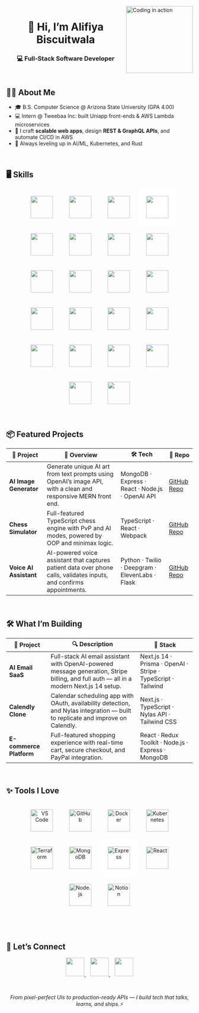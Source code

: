 <!-- README.md for alifiya2003 profile -->

<a href="https://github.com/alifiya2003">
  <img align="right" src="./assets/coding.gif" width="180" alt="Coding in action"/>
</a>

<div align="center">

# 👋 Hi, I’m **Alifiya Biscuitwala**  
### 💻 Full-Stack Software Developer

</div>

<br/>

## 🙋‍♀️ About Me

- 🎓 B.S. Computer Science @ Arizona State University (GPA 4.00)  
- 💻 Intern @ Tweebaa Inc: built Uniapp front-ends & AWS Lambda microservices  
- 🔧 I craft **scalable web apps**, design **REST & GraphQL APIs**, and automate CI/CD in AWS  
- 🌱 Always leveling up in AI/ML, Kubernetes, and Rust  

<br/>

## 🖥️ Skills

<div align="center">

<!-- All icons evenly spaced -->
<img src="https://cdn.jsdelivr.net/gh/devicons/devicon/icons/javascript/javascript-original.svg" height="60" style="padding: 20px"/>
<img src="https://cdn.jsdelivr.net/gh/devicons/devicon/icons/typescript/typescript-original.svg" height="60" style="padding: 20px"/>
<img src="https://cdn.jsdelivr.net/gh/devicons/devicon/icons/react/react-original.svg" height="60" style="padding: 20px"/>
<img src="https://cdn.jsdelivr.net/gh/devicons/devicon/icons/nextjs/nextjs-original.svg" height="60" style="padding: 20px; background: white; border-radius: 10px"/>
<img src="https://cdn.jsdelivr.net/gh/devicons/devicon/icons/nodejs/nodejs-original.svg" height="60" style="padding: 20px"/>
<img src="https://cdn.jsdelivr.net/gh/devicons/devicon/icons/go/go-original.svg" height="60" style="padding: 20px"/>
<img src="https://cdn.jsdelivr.net/gh/devicons/devicon/icons/python/python-original.svg" height="60" style="padding: 20px"/>
<img src="https://cdn.jsdelivr.net/gh/devicons/devicon/icons/spring/spring-original.svg" height="60" style="padding: 20px"/>
<img src="https://cdn.jsdelivr.net/gh/devicons/devicon/icons/fastapi/fastapi-original.svg" height="60" style="padding: 20px"/>
<img src="https://cdn.jsdelivr.net/gh/devicons/devicon/icons/graphql/graphql-plain.svg" height="60" style="padding: 20px"/>
<img src="https://cdn.jsdelivr.net/gh/devicons/devicon/icons/mongodb/mongodb-original.svg" height="60" style="padding: 20px"/>
<img src="https://cdn.jsdelivr.net/gh/devicons/devicon/icons/postgresql/postgresql-original.svg" height="60" style="padding: 20px"/>
<img src="https://cdn.jsdelivr.net/gh/devicons/devicon/icons/redis/redis-original.svg" height="60" style="padding: 20px"/>
<img src="https://cdn.jsdelivr.net/gh/devicons/devicon/icons/html5/html5-original.svg" height="60" style="padding: 20px"/>
<img src="https://cdn.jsdelivr.net/gh/devicons/devicon/icons/css3/css3-original.svg" height="60" style="padding: 20px"/>
<img src="https://cdn.jsdelivr.net/gh/devicons/devicon/icons/amazonwebservices/amazonwebservices-original-wordmark.svg" height="60" style="padding: 20px"/>
<img src="https://cdn.jsdelivr.net/gh/devicons/devicon/icons/docker/docker-original.svg" height="60" style="padding: 20px"/>
<img src="https://cdn.jsdelivr.net/gh/devicons/devicon/icons/kubernetes/kubernetes-plain.svg" height="60" style="padding: 20px"/>
<img src="https://cdn.jsdelivr.net/gh/devicons/devicon/icons/terraform/terraform-original.svg" height="60" style="padding: 20px"/>
<img src="https://cdn.jsdelivr.net/gh/devicons/devicon/icons/jenkins/jenkins-original.svg" height="60" style="padding: 20px"/>
<img src="https://cdn.jsdelivr.net/gh/devicons/devicon/icons/githubactions/githubactions-plain.svg" height="60" style="padding: 20px"/>
<img src="https://cdn.jsdelivr.net/gh/devicons/devicon/icons/postman/postman-original.svg" height="60" style="padding: 20px"/>

</div>

<br/>

## 📦 Featured Projects

| 🌟 Project | 💬 Overview | 🛠 Tech | 🔗 Repo |
|-----------|-------------|--------|---------|
| **AI Image Generator** | Generate unique AI art from text prompts using OpenAI’s image API, with a clean and responsive MERN front end. | MongoDB · Express · React · Node.js · OpenAI API | [GitHub Repo](https://github.com/alifiya2003/Image_generator.git) |
| **Chess Simulator** | Full-featured TypeScript chess engine with PvP and AI modes, powered by OOP and minimax logic. | TypeScript · React · Webpack | [GitHub Repo](https://github.com/alifiya2003/chess.git) |
| **Voice AI Assistant** | AI-powered voice assistant that captures patient data over phone calls, validates inputs, and confirms appointments. | Python · Twilio · Deepgram · ElevenLabs · Flask | [GitHub Repo](https://github.com/alifiya2003/voice_ai_assistant.git) |

<br/>

## 🛠️ What I’m Building

| 🚧 Project | 🔍 Description | 🧰 Stack |
|-----------|----------------|----------|
| **AI Email SaaS** | Full-stack AI email assistant with OpenAI-powered message generation, Stripe billing, and full auth — all in a modern Next.js 14 setup. | Next.js 14 · Prisma · OpenAI · Stripe · TypeScript · Tailwind |
| **Calendly Clone** | Calendar scheduling app with OAuth, availability detection, and Nylas integration — built to replicate and improve on Calendly. | Next.js · TypeScript · Nylas API · Tailwind CSS |
| **E-commerce Platform** | Full-featured shopping experience with real-time cart, secure checkout, and PayPal integration. | React · Redux Toolkit · Node.js · Express · MongoDB |

<br/>

## ✨ Tools I Love

<div align="center">

  <!-- Essential Tools -->
  <img src="https://cdn.jsdelivr.net/gh/devicons/devicon/icons/vscode/vscode-original.svg" height="60" style="padding: 20px" alt="VS Code"/>
  <img src="https://cdn.jsdelivr.net/gh/devicons/devicon/icons/github/github-original.svg" height="60" style="padding: 20px" alt="GitHub"/>
  <img src="https://cdn.jsdelivr.net/gh/devicons/devicon/icons/docker/docker-original.svg" height="60" style="padding: 20px" alt="Docker"/>
  <img src="https://cdn.jsdelivr.net/gh/devicons/devicon/icons/kubernetes/kubernetes-plain.svg" height="60" style="padding: 20px" alt="Kubernetes"/>
  <img src="https://cdn.jsdelivr.net/gh/devicons/devicon/icons/terraform/terraform-original.svg" height="60" style="padding: 20px" alt="Terraform"/>
  <img src="https://cdn.jsdelivr.net/gh/devicons/devicon/icons/mongodb/mongodb-original.svg" height="60" style="padding: 20px" alt="MongoDB"/>
  <img src="https://cdn.jsdelivr.net/gh/devicons/devicon/icons/express/express-original.svg" height="60" style="padding: 20px; background-color: white; border-radius: 10px;" alt="Express"/>
  <img src="https://cdn.jsdelivr.net/gh/devicons/devicon/icons/react/react-original.svg" height="60" style="padding: 20px" alt="React"/>
  <img src="https://cdn.jsdelivr.net/gh/devicons/devicon/icons/nodejs/nodejs-original.svg" height="60" style="padding: 20px" alt="Node.js"/>
  <img src="https://cdn.jsdelivr.net/gh/devicons/devicon/icons/notion/notion-original.svg" height="60" style="padding: 20px" alt="Notion"/>

</div>

<br/><br/>

## 💬 Let’s Connect

<p align="center">
  <a href="https://www.linkedin.com/in/alifiya-biscuitwala/" target="_blank">
    <img src="https://img.shields.io/badge/LinkedIn-Connect-blue?logo=linkedin" height="50"/>
  </a>
  &nbsp;&nbsp;
  <a href="mailto:alifiyabiscuitwala@gmail.com" target="_blank">
    <img src="https://img.shields.io/badge/Email-Hello-red?logo=gmail" height="50"/>
  </a>
  &nbsp;&nbsp;
  <a href="https://portfolio-alifiya.vercel.app/" target="_blank">
    <img src="https://img.shields.io/badge/Portfolio-Visit-dark?logo=vercel" height="50"/>
  </a>
</p>

<br/>

<p align="center"><em>From pixel-perfect UIs to production-ready APIs — I build tech that talks, learns, and ships.⚡</em></p>
